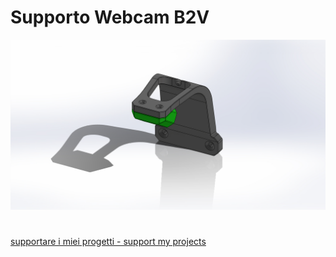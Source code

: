 # Supporto Webcam B2V

![1](/images/ass_b2v_webcam.jpg)
#
[supportare i miei progetti - support my projects](https://www.paypal.com/donate/?business=WEP7ZAT7WRN88&no_recurring=0&currency_code=EUR)  

